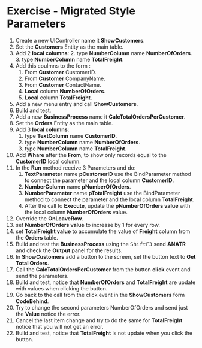 ﻿# Exercise - Migrated Style Parameters

1. Create a new UIController name it **ShowCustomers**.
2. Set the **Customers** Entity as the main table.
3. Add 2 **local columns**:
	2. type **NumberColumn** name **NumberOfOrders**.
	3. type **NumberColumn** name **TotalFreight**.
4. Add this coulmns to the form :  
	1. From **Customer** CustomerID.
	2. From **Customer** CompanyName.
	3. From **Customer** ContactName.
	4. **Local** column **NumberOfOrders**.
	5. **Local** column **TotalFreight**.
4. Add a new menu entry and call **ShowCustomers**.
5. Build and test.
6. Add a new **BusinessProcess** name it **CalcTotalOrdersPerCustomer**.
7. Set the **Orders** Entity as the main table.
8. Add 3 **local columns**:
	1. type **TextColumn** name **CustomerID**.
	2. type **NumberColumn** name **NumberOfOrders**.
	3. type **NumberColumn** name **TotalFreight**.
9. Add **Whare** after the **From**, to show only records equal to the **CustomerID** local column.
9. In the **Run** method receive 3 Parameters and do:  
	1. **TextParameter** name **pCustomerID** use the BindParameter method to connect the parameter and the local column **CustomerID**.
	2. **NumberColumn** name **pNumberOfOrders**.  
	3. **NumberParameter** name **pTotalFreight** use the BindParameter method to connect the parameter and the local column **TotalFreight**.
	4. After the call to **Execute**, update the **pNumberOfOrders value** with the local column **NumberOfOrders** value.
10. Override the **OnLeaveRow**.
11. set **NumberOfOrders value** to increase by 1 for every row.
12. set **TotalFreight value** to accumulate the value of **Freight** column from the **Orders** table.
12. Build and test the **BusinessProcess** using the <kbd>Shift</kbd><kbd>F3</kbd> send **ANATR** and check the **Output** panel for the results. 
13. In **ShowCustomers** add a button to the screen, set the button text to **Get Total Orders**.
14. Call the **CalcTotalOrdersPerCustomer** from the button **click** event and send the parameters.
15. Build and test, notice that **NumberOfOrders** and **TotalFreight** are update with values when clicking the button.
16. Go back to the call from the click event in the **ShowCustomers** form **CodeBehind**.
17. Try to change the second parameters NumberOfOrders and send just the **Value** notice the error.
18. Cancel the last item change and try to do the same for **TotalFreight** notice that you will not get an error.
19. Build and test, notice that **TotalFreight** is not update when you click the button.